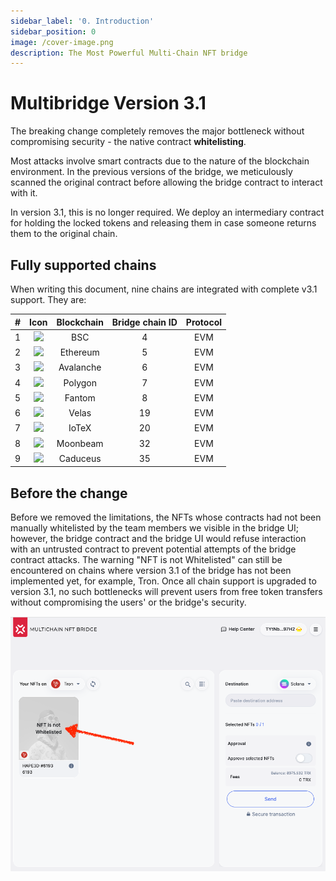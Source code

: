```yaml
---
sidebar_label: '0. Introduction'
sidebar_position: 0
image: /cover-image.png
description: The Most Powerful Multi-Chain NFT bridge
---
```


# Multibridge Version 3.1

The breaking change completely removes the major bottleneck without compromising security - the native contract **whitelisting**. 

Most attacks involve smart contracts due to the nature of the blockchain environment. In the previous versions of the bridge, we meticulously scanned the original contract before allowing the bridge contract to interact with it.

In version 3.1, this is no longer required. We deploy an intermediary contract for holding the locked tokens and releasing them in case someone returns them to the original chain.

## Fully supported chains

When writing this document, nine chains are integrated with complete v3.1 support. They are:

|#|Icon|Blockchain|Bridge chain ID|Protocol|
|:-:|:-:|:-:|:-:|:-:|
|1| <img src="../../../assets/chain/Binance.svg" class="inline" />| BSC|4|EVM|
|2|<img src="../../../assets/chain/Etherium.svg" class="inline" />| Ethereum|5|EVM|
|3| <img src="../../../assets/chain/Avalanche.svg" class="inline" /> |Avalanche|6|EVM|
|4| <img src="../../../assets/chain/Polygon.svg" class="inline" />| Polygon|7|EVM|
|5| <img src="../../../assets/chain/Fantom.svg" class="inline" />| Fantom|8|EVM|
|6| <img src="../../../assets/chain/velas.svg" class="inline" />| Velas|19|EVM|
|7| <img src="../../../assets/chain/iotx.svg" class="inline" width="26"/>| IoTeX|20|EVM|
|8| <img src="../../../assets/chain/Moonbeam.svg" class="inline" /> | Moonbeam|32|EVM|
|9| <img src="../../../assets/chain/caduceus.png" class="inline" width="30"/>| Caduceus|35|EVM|

## Before the change

Before we removed the limitations, the NFTs whose contracts had not been manually whitelisted by the team members we visible in the bridge UI; however, the bridge contract and the bridge UI would refuse interaction with an untrusted contract to prevent potential attempts of the bridge contract attacks. The warning "NFT is not Whitelisted" can still be encountered on chains where version 3.1 of the bridge has not been implemented yet, for example, Tron. Once all chain support is upgraded to version 3.1, no such bottlenecks will prevent users from free token transfers without compromising the users' or the bridge's security.

![Whitelisting limitations](../../static/img/bridge3.1/intro/1.png)